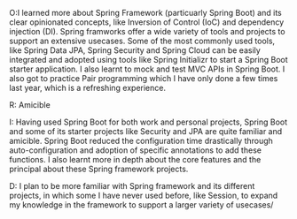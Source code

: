O:I learned more about Spring Framework (particuarly Spring Boot) and its clear opinionated concepts, like Inversion of Control (IoC) and dependency injection (DI). Spring framworks offer a wide variety of tools and projects to support an extensive usecases. Some of the most commonly used tools, like Spring Data JPA, Spring Security and Spring Cloud can be easily integrated and adopted using tools like Spring Initializr to start a Spring Boot starter application. I also learnt to mock and test MVC APIs in Spring Boot.
I also got to practice Pair programming which I have only done a few times last year, which is a refreshing experience.

R: Amicible

I: Having used Spring Boot for both work and personal projects, Spring Boot and some of its starter projects like Security and JPA are quite familiar and amicible. Spring Boot reduced the configuration time drastically through auto-configuration and adoption of specific annotations to add these functions. I also learnt more in depth about the core features and the principal about these Spring framework projects.

D: I plan to be more familiar with Spring framework and its different projects, in which some I have never used before, like Session, to expand my knowledge in the framework to support a larger variety of usecases/
